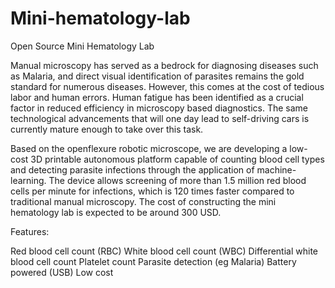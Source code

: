 # Mini-hematology-lab
Open Source Mini Hematology Lab

Manual microscopy has served as a bedrock for diagnosing diseases such as Malaria, and direct visual identification of parasites remains the gold standard for numerous diseases. However, this comes at the cost of tedious labor and human errors. Human fatigue has been identified as a crucial factor in reduced efficiency in microscopy based diagnostics. The same technological advancements that will one day lead to self-driving cars is currently mature enough to take over this task.

Based on the openflexure robotic microscope, we are developing a low-cost 3D printable autonomous platform capable of counting blood cell types and detecting parasite infections through the application of machine-learning. The device allows screening of more than 1.5 million red blood cells per minute for infections, which is 120 times faster compared to traditional manual microscopy. The cost of constructing the mini hematology lab is expected to be around 300 USD.

Features:

Red blood cell count (RBC)
White blood cell count (WBC)
Differential white blood cell count
Platelet count
Parasite detection (eg Malaria)
Battery powered (USB)
Low cost
